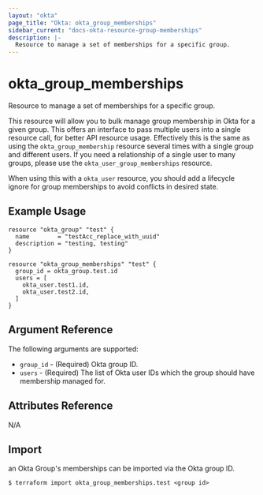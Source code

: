 ```yaml
---
layout: "okta"
page_title: "Okta: okta_group_memberships"
sidebar_current: "docs-okta-resource-group-memberships"
description: |-
  Resource to manage a set of memberships for a specific group.
---
```


# okta_group_memberships

Resource to manage a set of memberships for a specific group.

This resource will allow you to bulk manage group membership in Okta for a given group. This offers an interface to pass multiple users into a single resource call, for better API resource usage. Effectively this is the same as using the `okta_group_membership` resource several times with a single group and different users. If you need a relationship of a single user to many groups, please use the `okta_user_group_memberships` resource.

When using this with a `okta_user` resource, you should add a lifecycle ignore for group memberships to avoid conflicts in desired state.

## Example Usage

```hcl
resource "okta_group" "test" {
  name        = "testAcc_replace_with_uuid"
  description = "testing, testing"
}

resource "okta_group_memberships" "test" {
  group_id = okta_group.test.id
  users = [
    okta_user.test1.id,
    okta_user.test2.id,
  ]
}
```

## Argument Reference

The following arguments are supported:

- `group_id` - (Required) Okta group ID.
- `users` - (Required) The list of Okta user IDs which the group should have membership managed for.

## Attributes Reference

N/A

## Import

an Okta Group's memberships can be imported via the Okta group ID.

```
$ terraform import okta_group_memberships.test <group id>
```
